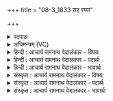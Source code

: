 +++
title = "08-3_1833 सह रय्या"

+++
<details><summary>पदपाठः</summary>

स꣣ह꣢। र꣣य्या꣢। नि। व꣣र्तस्व। अ꣡ग्ने꣢꣯। पि꣡न्व꣢꣯स्व। धा꣡र꣢꣯या। वि꣣श्व꣡प्स्न्या꣢। वि꣣श्व꣢। प्स्न्या꣢। विश्व꣡तः꣢꣯। प꣡रि꣢꣯। १८३३।
</details>

<details><summary>अधिमन्त्रम् (VC)</summary>

- अग्निः
- अवत्सारः काश्यपः
- गायत्री
- षड्जः
</details>

<details><summary>हिन्दी : आचार्य रामनाथ वेदालंकार - विषयः</summary>

आगे फिर परमात्मा से प्रार्थना है।
</details>

<details><summary>हिन्दी : आचार्य रामनाथ वेदालंकार - पदार्थः</summary>

पदार्थान्वय -  हे (अग्ने) जगन्नायक,सर्वप्रकाशक,रसागार परमात्मन् ! आप (रय्या सह) दिव्य ऐश्वर्य के साथ (निवर्तस्व) हमें निरन्तर प्राप्त होते रहो। (विश्वप्स्न्या) सब योगियों से आस्वाद ली जानेवाली (धारया) आनन्द-धारा से,हमें (विश्वतः) सब ओर से (परिपिन्वस्व) सींचते रहो ॥३॥
</details>

<details><summary>हिन्दी : आचार्य रामनाथ वेदालंकार - भावार्थः</summary>

भावार्थ -  आनन्द-रस का पुञ्ज परमेश्वर अपने उपासकों को आनन्द-धारा से सींचता और दिव्य ऐश्वर्यों से सनाथ करता है ॥३॥ इस खण्ड में जगदीश्वर, जागरण, नमस्कार, सामगान और ज्योति के विषयों का वर्णन होने से इस खण्ड की पूर्व खण्ड के साथ सङ्गति है ॥ बीसवें अध्याय में छठा खण्ड समाप्त ॥
</details>

<details><summary>संस्कृत : आचार्य रामनाथ वेदालंकार - विषयः</summary>

अत पुनरपि परमात्मा प्रार्थ्यते।
</details>

<details><summary>संस्कृत : आचार्य रामनाथ वेदालंकार - पदार्थः</summary>

पदार्थान्वय -  हे (अग्ने) जगन्नायक सर्वप्रकाशक रसागार परमात्मन् ! त्वम् (रय्या सह) दिव्येन ऐश्वर्येण सह (निवर्तस्व) अस्मान् निरन्तरं प्राप्नुहि। (विश्वप्स्न्या) विश्वैः सर्वैर्योगिभिः प्सायते आस्वाद्यते या सा विश्वप्स्ना तया[प्सा भक्षणे,अदादिः।] (धारया) आनन्दप्रवाहसन्तत्या,अस्मान् (विश्वतः) सर्वतः (परिपिन्वस्व) परिषिञ्च।[पिवि सेवने सेचने च,भ्वादिः। व्यत्ययेनात्मनेपदम्]॥३॥२
</details>

<details><summary>संस्कृत : आचार्य रामनाथ वेदालंकार - भावार्थः</summary>

भावार्थ -  आनन्दरसपुञ्जः परमेश्वरः स्वोपासकानानन्दधारया सिञ्चति, दिव्यैरैश्वर्यैश्च सनाथान् करोति ॥३॥ अस्मिन् खण्डे जगदीश्वरस्य जागरणस्य नमस्कारस्य सामगानस्य ज्योतिषश्च वर्णनादेतत्खण्डस्य पूर्वखण्डेन संगतिरस्ति ॥
</details>